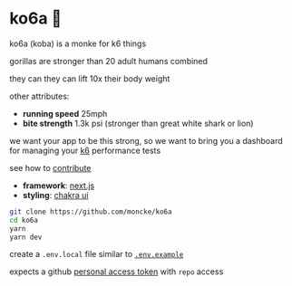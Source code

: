 # ko6a 🦍

ko6a (koba) is a monke for k6 things

gorillas are stronger than 20 adult humans combined

they can they can lift 10x their body weight

other attributes:
- **running speed** 25mph
- **bite strength** 1.3k psi (stronger than great white shark or lion)

we want your app to be this strong, so we want to bring you a dashboard for managing your [k6](https://k6.io) performance tests

see how to [contribute](contributing.md)

- **framework**: [next.js](https://nextjs.org)
- **styling**: [chakra ui](http://chakra-ui.com)

```bash
git clone https://github.com/moncke/ko6a
cd ko6a
yarn
yarn dev
```

create a `.env.local` file similar to [`.env.example`](./.env.example)

expects a github [personal access token](https://github.com/settings/tokens) with `repo` access